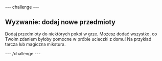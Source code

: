 --- challenge ---

## Wyzwanie: dodaj nowe przedmioty

Dodaj przedmioty do niektórych pokoi w grze. Możesz dodać wszystko, co Twoim zdaniem byłoby pomocne w próbie ucieczki z domu! Na przykład tarcza lub magiczna mikstura.

--- /challenge ---